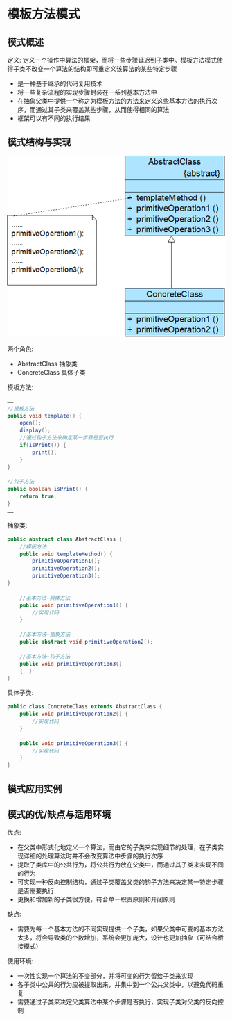 # 模板方法模式

## 模式概述

定义: 定义一个操作中算法的框架，而将一些步骤延迟到子类中。模板方法模式使得子类不改变一个算法的结构即可重定义该算法的某些特定步骤

* 是一种基于继承的代码复用技术
* 将一些复杂流程的实现步骤封装在一系列基本方法中
* 在抽象父类中提供一个称之为模板方法的方法来定义这些基本方法的执行次序，而通过其子类来覆盖某些步骤，从而使得相同的算法
* 框架可以有不同的执行结果

## 模式结构与实现

![](picture/TemplateMethodPattern.png)

两个角色:

* AbstractClass 抽象类
* ConcreteClass 具体子类

模板方法:

```java
……
//模板方法
public void template() {
    open();
    display();
    //通过钩子方法来确定某一步骤是否执行
    if(isPrint()) {
        print();
    }
}
 
//钩子方法
public boolean isPrint() {
    return true;
}
……
```

抽象类:

```java
public abstract class AbstractClass {
    //模板方法
    public void templateMethod() {
        primitiveOperation1();
        primitiveOperation2();
        primitiveOperation3();
}

    //基本方法—具体方法
    public void primitiveOperation1() {
        //实现代码
    }

    //基本方法—抽象方法
    public abstract void primitiveOperation2();    

    //基本方法—钩子方法
    public void primitiveOperation3()   
    {  }
}
```

具体子类:

```java
public class ConcreteClass extends AbstractClass {
    public void primitiveOperation2() {
        //实现代码
    }

    public void primitiveOperation3() {
        //实现代码
    }
}
```



## 模式应用实例

## 模式的优/缺点与适用环境

优点:

* 在父类中形式化地定义一个算法，而由它的子类来实现细节的处理，在子类实现详细的处理算法时并不会改变算法中步骤的执行次序
* 提取了类库中的公共行为，将公共行为放在父类中，而通过其子类来实现不同的行为
* 可实现一种反向控制结构，通过子类覆盖父类的钩子方法来决定某一特定步骤是否需要执行
* 更换和增加新的子类很方便，符合单一职责原则和开闭原则

缺点:

* 需要为每一个基本方法的不同实现提供一个子类，如果父类中可变的基本方法太多，将会导致类的个数增加，系统会更加庞大，设计也更加抽象（可结合桥接模式）

使用环境:

* 一次性实现一个算法的不变部分，并将可变的行为留给子类来实现
* 各子类中公共的行为应被提取出来，并集中到一个公共父类中，以避免代码重复
* 需要通过子类来决定父类算法中某个步骤是否执行，实现子类对父类的反向控制